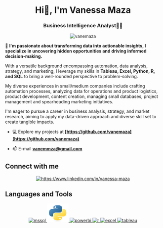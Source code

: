 <h1 align="center"> Hi👋, I'm Vanessa Maza </h1>
<h3 align="center">Business Intelligence Analyst👩‍💻</h3>

<p align= "center"> <img src="https://files.oaiusercontent.com/file-SnFb508x3eHhkQ2ocfDot3vA?se=2024-06-16T06%3A39%3A47Z&sp=r&sv=2023-11-03&sr=b&rscc=max-age%3D31536000%2C%20immutable&rscd=attachment%3B%20filename%3D6483f587-b75d-4084-83d5-cf1c034edc8d.webp&sig=nJbJCyJ8bt4ta9o5Cv6jfO4LKxEhV1c6G0C8LRuE9Ac%3D" alt="vanemaza" width="1800" height="400"/>
  </a>

 💬 **I'm passionate about transforming data into actionable insights, I specialize in uncovering hidden opportunities and driving informed decision-making.**

With a versatile background encompassing automation, data analysis, strategy, and marketing, I leverage my skills in **Tableau, Excel, Python, R, and SQL** to bring a well-rounded perspective to problem-solving.

My diverse experiences in small/medium companies include crafting automation processes, analyzing data for operations and product logistics, product development, content creation, managing small databases, project management and spearheading marketing initiatives.

I'm eager to pursue a career in business analysis, strategy, and market research, aiming to apply my data-driven approach and diverse skill set to create tangible impacts.

- 💻 Explore my projects at **[https://github.com/vanemaza](https://github.com/vanemaza)**

- 📫 E-mail **vanemmza@gmail.com**


## Connect with me
<p align="center">
<a href="https://www.linkedin.com/in/vanessa-maza" target="blank"><img align="center" src="https://raw.githubusercontent.com/rahuldkjain/github-profile-readme-generator/master/src/images/icons/Social/linked-in-alt.svg" alt="https://www.linkedin.com/in/vanessa-maza" height="50" width="60" /></a>
</p>

## Languages and Tools
<p align="center">
  <a href="https://www.mysql.com/" target="_blank">
    <img src="https://javguerra.github.io/assets/img/mysql.png" alt="mssql" width="70" height="60"/>
  </a>
  <a href="https://www.python.org" target="_blank" rel="noreferrer">
    <img src="https://raw.githubusercontent.com/devicons/devicon/master/icons/python/python-original.svg" alt="python" width="70" height="60"/>
  </a>
  <a href="https://powerbi.microsoft.com" target="_blank" rel="noreferrer">
    <img src="https://upload.wikimedia.org/wikipedia/commons/c/cf/New_Power_BI_Logo.svg" alt="powerbi" width="70" height="60"/>
  </a>
  <a href="https://www.r-project.org" target="_blank" rel="noreferrer">
    <img src="https://www.r-project.org/logo/Rlogo.png" alt="r" width="70" height="60"/>
  </a>
  <a href="https://www.microsoft.com/en-us/microsoft-365/excel" target="_blank" rel="noreferrer">
    <img src="https://upload.wikimedia.org/wikipedia/commons/thumb/3/34/Microsoft_Office_Excel_%282019%E2%80%93present%29.svg/768px-Microsoft_Office_Excel_%282019%E2%80%93present%29.svg.png" alt="excel" width="70" height="60"/>
  </a>
  <a href="https://www.tableau.com" target="_blank" rel="noreferrer">
    <img src="https://upload.wikimedia.org/wikipedia/commons/4/4b/Tableau_Logo.png" alt="tableau" width="200" height="60"/>
  </a>
  </p>
